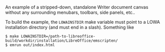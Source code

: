An example of a stripped-down, standalone Writer document canvas without any surrounding menubars,
toolbars, side panels, etc..

To build the example, the `LOWAINSTDIR` make variable must point to a LOWA installation directory
(and must end in a slash).  Something like
```
$ make LOWAINSTDIR=/path-to-libreoffice-build/workdir/installation/LibreOffice/emscripten/
$ emrun out/index.html
```
